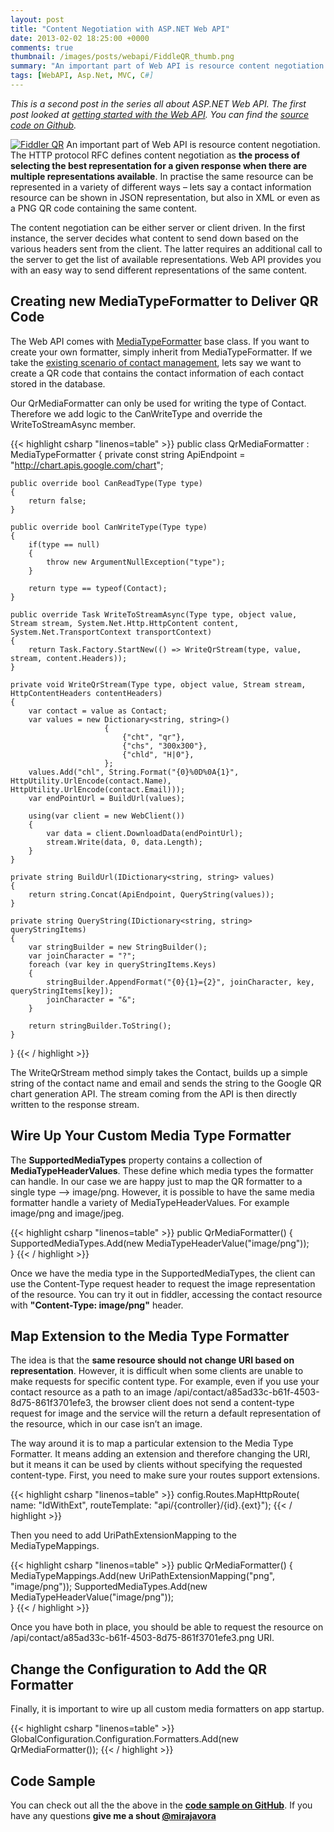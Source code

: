 ```yaml
---
layout: post
title: "Content Negotiation with ASP.NET Web API"
date: 2013-02-02 18:25:00 +0000
comments: true
thumbnail: /images/posts/webapi/FiddleQR_thumb.png
summary: "An important part of Web API is resource content negotiation. The HTTP protocol RFC defines content negotiation as the process of selecting the best representation for a given response when there are multiple representations available. In practise the same resource can be represented in a variety of different ways – lets say a contact information resource can be shown in JSON representation, but also in XML or even as a PNG QR code containing the same content."
tags: [WebAPI, Asp.Net, MVC, C#]
---
```


*This is a second post in the series all about ASP.NET Web API. The first post looked at [getting started with the Web API](http://blog.mirajavora.com/getting-started-with-asp.net-web-api). You can find the [source code on Github](https://github.com/mirajavora/WebAPISample).*

<a href="/images/posts/webapi/FiddleQR.png"><img alt="Fiddler QR" src="/images/posts/webapi/FiddleQR_thumb.png" class="post-image-right" /></a>
An important part of Web API is resource content negotiation. The HTTP protocol RFC defines content negotiation as **the process of selecting the best representation for a given response when there are multiple representations available**. In practise the same resource can be represented in a variety of different ways – lets say a contact information resource can be shown in JSON representation, but also in XML or even as a PNG QR code containing the same content.

The content negotiation can be either server or client driven. In the first instance, the server decides what content to send down based on the various headers sent from the client. The latter requires an additional call to the server to get the list of available representations. Web API provides you with an easy way to send different representations of the same content.

Creating new MediaTypeFormatter to Deliver QR Code
-------------------

The Web API comes with [MediaTypeFormatter](http://msdn.microsoft.com/en-us/library/system.net.http.formatting.mediatypeformatter.aspx) base class. If you want to create your own formatter, simply inherit from MediaTypeFormatter. If we take the [existing scenario of contact management](/getting-started-with-asp.net-web-api/), lets say we want to create a QR code that contains the contact information of each contact stored in the database.

Our QrMediaFormatter can only be used for writing the type of Contact. Therefore we add logic to the CanWriteType and override the WriteToStreamAsync member.

{{< highlight csharp "linenos=table" >}}
public class QrMediaFormatter : MediaTypeFormatter
{
    private const string ApiEndpoint = "http://chart.apis.google.com/chart";
 
    public override bool CanReadType(Type type)
    {
        return false;
    }
 
    public override bool CanWriteType(Type type)
    {
        if(type == null)
        {
            throw new ArgumentNullException("type");
        }
 
        return type == typeof(Contact);
    }
 
    public override Task WriteToStreamAsync(Type type, object value, Stream stream, System.Net.Http.HttpContent content, System.Net.TransportContext transportContext)
    {
        return Task.Factory.StartNew(() => WriteQrStream(type, value, stream, content.Headers));
    }
 
    private void WriteQrStream(Type type, object value, Stream stream, HttpContentHeaders contentHeaders)
    {
        var contact = value as Contact;
        var values = new Dictionary<string, string>()
                         {
                             {"cht", "qr"},
                             {"chs", "300x300"},
                             {"chld", "H|0"},
                         };
        values.Add("chl", String.Format("{0}%0D%0A{1}", HttpUtility.UrlEncode(contact.Name), HttpUtility.UrlEncode(contact.Email)));
        var endPointUrl = BuildUrl(values);
 
        using(var client = new WebClient())
        {
            var data = client.DownloadData(endPointUrl);
            stream.Write(data, 0, data.Length);
        }
    }
 
    private string BuildUrl(IDictionary<string, string> values)
    {
        return string.Concat(ApiEndpoint, QueryString(values));
    }
 
    private string QueryString(IDictionary<string, string> queryStringItems)
    {
        var stringBuilder = new StringBuilder();
        var joinCharacter = "?";
        foreach (var key in queryStringItems.Keys)
        {
            stringBuilder.AppendFormat("{0}{1}={2}", joinCharacter, key, queryStringItems[key]);
            joinCharacter = "&";
        }
 
        return stringBuilder.ToString();
    }
}
{{< / highlight >}} 

The WriteQrStream method simply takes the Contact, builds up a simple string of the contact name and email and sends the string to the Google QR chart generation API. The stream coming from the API is then directly written to the response stream.

Wire Up Your Custom Media Type Formatter
-------------------

The **SupportedMediaTypes** property contains a collection of **MediaTypeHeaderValues**. These define which media types the formatter can handle. In our case we are happy just to map the QR formatter to a single type –> image/png. However, it is possible to have the same media formatter handle a variety of MediaTypeHeaderValues. For example image/png and image/jpeg.

{{< highlight csharp "linenos=table" >}}
public QrMediaFormatter()
{
    SupportedMediaTypes.Add(new MediaTypeHeaderValue("image/png"));   
}
{{< / highlight >}} 

Once we have the media type in the SupportedMediaTypes, the client can use the Content-Type request header to request the image representation of the resource. You can try it out in fiddler, accessing the contact resource with **"Content-Type: image/png"** header.

Map Extension to the Media Type Formatter
-------------------

The idea is that the **same resource should not change URI based on representation**. However, it is difficult when some clients are unable to make requests for specific content type. For example, even if you use your contact resource as a path to an image /api/contact/a85ad33c-b61f-4503-8d75-861f3701efe3, the browser client does not send a content-type request for image and the service will the return a default representation of the resource, which in our case isn’t an image.

The way around it is to map a particular extension to the Media Type Formatter. It means adding an extension and therefore changing the URI, but it means it can be used by clients without specifying the requested content-type. First, you need to make sure your routes support extensions.

{{< highlight csharp "linenos=table" >}}
config.Routes.MapHttpRoute(
    name: "IdWithExt",
    routeTemplate: "api/{controller}/{id}.{ext}");
{{< / highlight >}} 

Then you need to add UriPathExtensionMapping to the MediaTypeMappings.

{{< highlight csharp "linenos=table" >}}
public QrMediaFormatter()
{
    MediaTypeMappings.Add(new UriPathExtensionMapping("png", "image/png"));
    SupportedMediaTypes.Add(new MediaTypeHeaderValue("image/png"));   
}
{{< / highlight >}} 

Once you have both in place, you should be able to request the resource on /api/contact/a85ad33c-b61f-4503-8d75-861f3701efe3.png URI.

Change the Configuration to Add the QR Formatter
-------------------

Finally, it is important to wire up all custom media formatters on app startup.

{{< highlight csharp "linenos=table" >}}
GlobalConfiguration.Configuration.Formatters.Add(new QrMediaFormatter());
{{< / highlight >}} 

Code Sample
-------------------

You can check out all the the above in the [**code sample on GitHub**](https://github.com/mirajavora/WebAPISample). If you have any questions **give me a shout [@mirajavora](http://twitter.com/mirajavora)**
